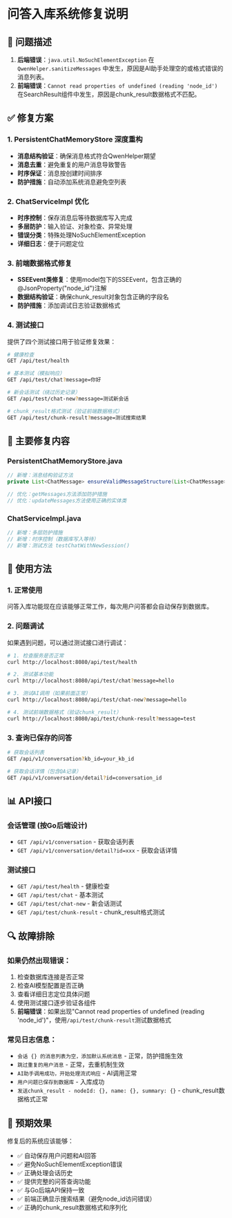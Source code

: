 # 问答入库系统修复说明

## 🚨 问题描述
1. **后端错误**：`java.util.NoSuchElementException` 在 `QwenHelper.sanitizeMessages` 中发生，原因是AI助手处理空的或格式错误的消息列表。
2. **前端错误**：`Cannot read properties of undefined (reading 'node_id')` 在SearchResult组件中发生，原因是chunk_result数据格式不匹配。

## ✅ 修复方案

### 1. **PersistentChatMemoryStore 深度重构**
- **消息结构验证**：确保消息格式符合QwenHelper期望
- **消息去重**：避免重复的用户消息导致警告
- **时序保证**：消息按创建时间排序
- **防护措施**：自动添加系统消息避免空列表

### 2. **ChatServiceImpl 优化**
- **时序控制**：保存消息后等待数据库写入完成
- **多层防护**：输入验证、对象检查、异常处理
- **错误分类**：特殊处理NoSuchElementException
- **详细日志**：便于问题定位

### 3. **前端数据格式修复**
- **SSEEvent类修复**：使用model包下的SSEEvent，包含正确的@JsonProperty("node_id")注解
- **数据结构验证**：确保chunk_result对象包含正确的字段名
- **防护措施**：添加调试日志验证数据格式

### 4. **测试接口**
提供了四个测试接口用于验证修复效果：

```bash
# 健康检查
GET /api/test/health

# 基本测试（模拟响应）
GET /api/test/chat?message=你好

# 新会话测试（绕过历史记录）
GET /api/test/chat-new?message=测试新会话

# chunk_result格式测试（验证前端数据格式）
GET /api/test/chunk-result?message=测试搜索结果
```

## 🎯 主要修复内容

### PersistentChatMemoryStore.java
```java
// 新增：消息结构验证方法
private List<ChatMessage> ensureValidMessageStructure(List<ChatMessage> messages, String memoryId)

// 优化：getMessages方法添加防护措施
// 优化：updateMessages方法使用正确的实体类
```

### ChatServiceImpl.java
```java
// 新增：多层防护措施
// 新增：时序控制（数据库写入等待）
// 新增：测试方法 testChatWithNewSession()
```

## 🔧 使用方法

### 1. 正常使用
问答入库功能现在应该能够正常工作，每次用户问答都会自动保存到数据库。

### 2. 问题调试
如果遇到问题，可以通过测试接口进行调试：

```bash
# 1. 检查服务是否正常
curl http://localhost:8080/api/test/health

# 2. 测试基本功能
curl http://localhost:8080/api/test/chat?message=hello

# 3. 测试AI调用（如果前面正常）
curl http://localhost:8080/api/test/chat-new?message=hello

# 4. 测试前端数据格式（验证chunk_result）
curl http://localhost:8080/api/test/chunk-result?message=test
```

### 3. 查询已保存的问答
```bash
# 获取会话列表
GET /api/v1/conversation?kb_id=your_kb_id

# 获取会话详情（包含QA记录）
GET /api/v1/conversation/detail?id=conversation_id
```

## 📊 API接口

### 会话管理 (按Go后端设计)
- `GET /api/v1/conversation` - 获取会话列表
- `GET /api/v1/conversation/detail?id=xxx` - 获取会话详情

### 测试接口
- `GET /api/test/health` - 健康检查
- `GET /api/test/chat` - 基本测试
- `GET /api/test/chat-new` - 新会话测试
- `GET /api/test/chunk-result` - chunk_result格式测试

## 🔍 故障排除

### 如果仍然出现错误：
1. 检查数据库连接是否正常
2. 检查AI模型配置是否正确
3. 查看详细日志定位具体问题
4. 使用测试接口逐步验证各组件
5. **前端错误**：如果出现"Cannot read properties of undefined (reading 'node_id')"，使用`/api/test/chunk-result`测试数据格式

### 常见日志信息：
- `会话 {} 的消息列表为空，添加默认系统消息` - 正常，防护措施生效
- `跳过重复的用户消息` - 正常，去重机制生效
- `AI助手调用成功，开始处理流式响应` - AI调用正常
- `用户问题已保存到数据库` - 入库成功
- `发送chunk_result - nodeId: {}, name: {}, summary: {}` - chunk_result数据格式正常

## 🎉 预期效果

修复后的系统应该能够：
- ✅ 自动保存用户问题和AI回答
- ✅ 避免NoSuchElementException错误
- ✅ 正确处理会话历史
- ✅ 提供完整的问答查询功能
- ✅ 与Go后端API保持一致
- ✅ 前端正确显示搜索结果（避免node_id访问错误）
- ✅ 正确的chunk_result数据格式和序列化 